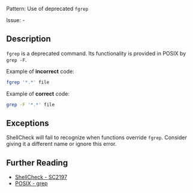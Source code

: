 Pattern: Use of deprecated `fgrep`

Issue: -

## Description

`fgrep` is a deprecated command. Its functionality is provided in POSIX by `grep -F`.

Example of **incorrect** code:

```sh
fgrep '*.*' file
```

Example of **correct** code:

```sh
grep -F '*.*' file
```
## Exceptions

ShellCheck will fail to recognize when functions override `fgrep`. Consider giving it a different name or ignore this error.

## Further Reading

* [ShellCheck - SC2197](https://github.com/koalaman/shellcheck/wiki/SC2197)
* [POSIX - grep](http://pubs.opengroup.org/onlinepubs/9699919799/utilities/grep.html)
